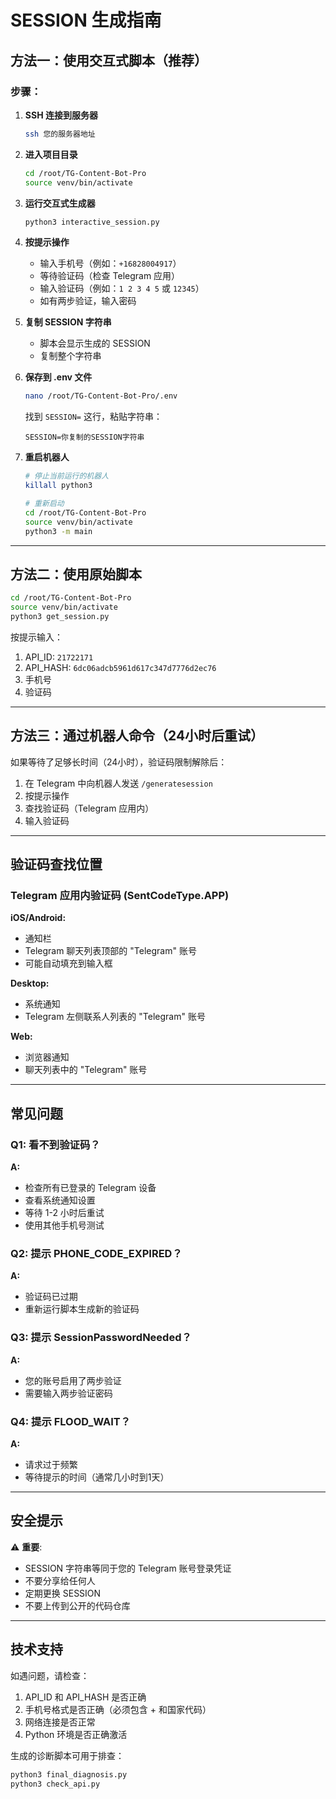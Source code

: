 # SESSION 生成指南

## 方法一：使用交互式脚本（推荐）

### 步骤：

1. **SSH 连接到服务器**
   ```bash
   ssh 您的服务器地址
   ```

2. **进入项目目录**
   ```bash
   cd /root/TG-Content-Bot-Pro
   source venv/bin/activate
   ```

3. **运行交互式生成器**
   ```bash
   python3 interactive_session.py
   ```

4. **按提示操作**
   - 输入手机号（例如：`+16828004917`）
   - 等待验证码（检查 Telegram 应用）
   - 输入验证码（例如：`1 2 3 4 5` 或 `12345`）
   - 如有两步验证，输入密码

5. **复制 SESSION 字符串**
   - 脚本会显示生成的 SESSION
   - 复制整个字符串

6. **保存到 .env 文件**
   ```bash
   nano /root/TG-Content-Bot-Pro/.env
   ```
   
   找到 `SESSION=` 这行，粘贴字符串：
   ```
   SESSION=你复制的SESSION字符串
   ```

7. **重启机器人**
   ```bash
   # 停止当前运行的机器人
   killall python3
   
   # 重新启动
   cd /root/TG-Content-Bot-Pro
   source venv/bin/activate
   python3 -m main
   ```

---

## 方法二：使用原始脚本

```bash
cd /root/TG-Content-Bot-Pro
source venv/bin/activate
python3 get_session.py
```

按提示输入：
1. API_ID: `21722171`
2. API_HASH: `6dc06adcb5961d617c347d7776d2ec76`
3. 手机号
4. 验证码

---

## 方法三：通过机器人命令（24小时后重试）

如果等待了足够长时间（24小时），验证码限制解除后：

1. 在 Telegram 中向机器人发送 `/generatesession`
2. 按提示操作
3. 查找验证码（Telegram 应用内）
4. 输入验证码

---

## 验证码查找位置

### Telegram 应用内验证码 (SentCodeType.APP)

**iOS/Android:**
- 通知栏
- Telegram 聊天列表顶部的 "Telegram" 账号
- 可能自动填充到输入框

**Desktop:**
- 系统通知
- Telegram 左侧联系人列表的 "Telegram" 账号

**Web:**
- 浏览器通知
- 聊天列表中的 "Telegram" 账号

---

## 常见问题

### Q1: 看不到验证码？
**A:** 
- 检查所有已登录的 Telegram 设备
- 查看系统通知设置
- 等待 1-2 小时后重试
- 使用其他手机号测试

### Q2: 提示 PHONE_CODE_EXPIRED？
**A:**
- 验证码已过期
- 重新运行脚本生成新的验证码

### Q3: 提示 SessionPasswordNeeded？
**A:**
- 您的账号启用了两步验证
- 需要输入两步验证密码

### Q4: 提示 FLOOD_WAIT？
**A:**
- 请求过于频繁
- 等待提示的时间（通常几小时到1天）

---

## 安全提示

⚠️ **重要**:
- SESSION 字符串等同于您的 Telegram 账号登录凭证
- 不要分享给任何人
- 定期更换 SESSION
- 不要上传到公开的代码仓库

---

## 技术支持

如遇问题，请检查：
1. API_ID 和 API_HASH 是否正确
2. 手机号格式是否正确（必须包含 + 和国家代码）
3. 网络连接是否正常
4. Python 环境是否正确激活

生成的诊断脚本可用于排查：
```bash
python3 final_diagnosis.py
python3 check_api.py
```
